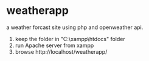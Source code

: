 # weatherapp

a weather forcast site using php and openweather api.

1. keep the folder in "C:\xampp\htdocs" folder
2. run Apache server from xampp
3. browse http://localhost/weatherapp/
